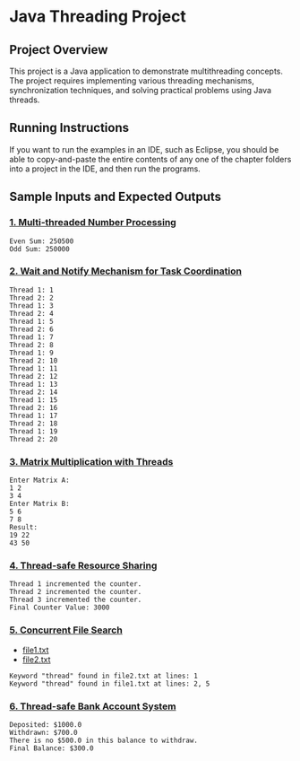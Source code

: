# Java Threading Project

## Project Overview

This project is a Java application to demonstrate multithreading concepts. The project requires implementing various threading mechanisms, synchronization techniques, and solving practical problems using Java threads.

## Running Instructions

If you want to run the examples in an IDE, such as Eclipse, you should
be able to copy-and-paste the entire contents of any one of the chapter folders
into a project in the IDE, and then run the programs.

## Sample Inputs and Expected Outputs

### [1. Multi-threaded Number Processing](./NumberProcessing.java)

```shell
Even Sum: 250500
Odd Sum: 250000
```

### [2. Wait and Notify Mechanism for Task Coordination](./TaskCoordination.java)

```shell
Thread 1: 1
Thread 2: 2
Thread 1: 3
Thread 2: 4
Thread 1: 5
Thread 2: 6
Thread 1: 7
Thread 2: 8
Thread 1: 9
Thread 2: 10
Thread 1: 11
Thread 2: 12
Thread 1: 13
Thread 2: 14
Thread 1: 15
Thread 2: 16
Thread 1: 17
Thread 2: 18
Thread 1: 19
Thread 2: 20

```

### [3. Matrix Multiplication with Threads](./MatrixMultiplication.java)

```shell
Enter Matrix A:
1 2
3 4
Enter Matrix B:
5 6
7 8
Result:
19 22 
43 50 
```

### [4. Thread-safe Resource Sharing](./ResourceSharing.java)

```shell
Thread 1 incremented the counter.
Thread 2 incremented the counter.
Thread 3 incremented the counter.
Final Counter Value: 3000
```

### [5. Concurrent File Search](./FileSearch.java)

- [file1.txt](./file1.txt)
- [file2.txt](./file2.txt)

```shell
Keyword "thread" found in file2.txt at lines: 1
Keyword "thread" found in file1.txt at lines: 2, 5
```

### [6. Thread-safe Bank Account System](./BankAccountSystem.java)

```shell
Deposited: $1000.0
Withdrawn: $700.0
There is no $500.0 in this balance to withdraw.
Final Balance: $300.0
```
